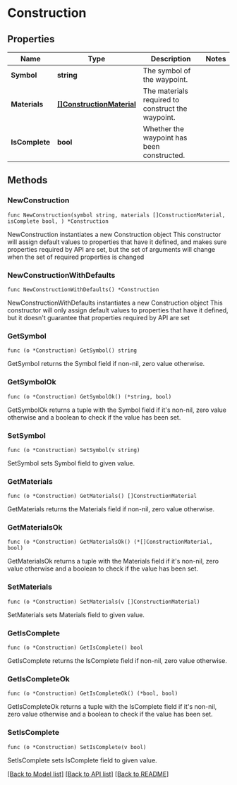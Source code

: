 # Construction

## Properties

Name | Type | Description | Notes
------------ | ------------- | ------------- | -------------
**Symbol** | **string** | The symbol of the waypoint. | 
**Materials** | [**[]ConstructionMaterial**](ConstructionMaterial.md) | The materials required to construct the waypoint. | 
**IsComplete** | **bool** | Whether the waypoint has been constructed. | 

## Methods

### NewConstruction

`func NewConstruction(symbol string, materials []ConstructionMaterial, isComplete bool, ) *Construction`

NewConstruction instantiates a new Construction object
This constructor will assign default values to properties that have it defined,
and makes sure properties required by API are set, but the set of arguments
will change when the set of required properties is changed

### NewConstructionWithDefaults

`func NewConstructionWithDefaults() *Construction`

NewConstructionWithDefaults instantiates a new Construction object
This constructor will only assign default values to properties that have it defined,
but it doesn't guarantee that properties required by API are set

### GetSymbol

`func (o *Construction) GetSymbol() string`

GetSymbol returns the Symbol field if non-nil, zero value otherwise.

### GetSymbolOk

`func (o *Construction) GetSymbolOk() (*string, bool)`

GetSymbolOk returns a tuple with the Symbol field if it's non-nil, zero value otherwise
and a boolean to check if the value has been set.

### SetSymbol

`func (o *Construction) SetSymbol(v string)`

SetSymbol sets Symbol field to given value.


### GetMaterials

`func (o *Construction) GetMaterials() []ConstructionMaterial`

GetMaterials returns the Materials field if non-nil, zero value otherwise.

### GetMaterialsOk

`func (o *Construction) GetMaterialsOk() (*[]ConstructionMaterial, bool)`

GetMaterialsOk returns a tuple with the Materials field if it's non-nil, zero value otherwise
and a boolean to check if the value has been set.

### SetMaterials

`func (o *Construction) SetMaterials(v []ConstructionMaterial)`

SetMaterials sets Materials field to given value.


### GetIsComplete

`func (o *Construction) GetIsComplete() bool`

GetIsComplete returns the IsComplete field if non-nil, zero value otherwise.

### GetIsCompleteOk

`func (o *Construction) GetIsCompleteOk() (*bool, bool)`

GetIsCompleteOk returns a tuple with the IsComplete field if it's non-nil, zero value otherwise
and a boolean to check if the value has been set.

### SetIsComplete

`func (o *Construction) SetIsComplete(v bool)`

SetIsComplete sets IsComplete field to given value.



[[Back to Model list]](../README.md#documentation-for-models) [[Back to API list]](../README.md#documentation-for-api-endpoints) [[Back to README]](../README.md)


